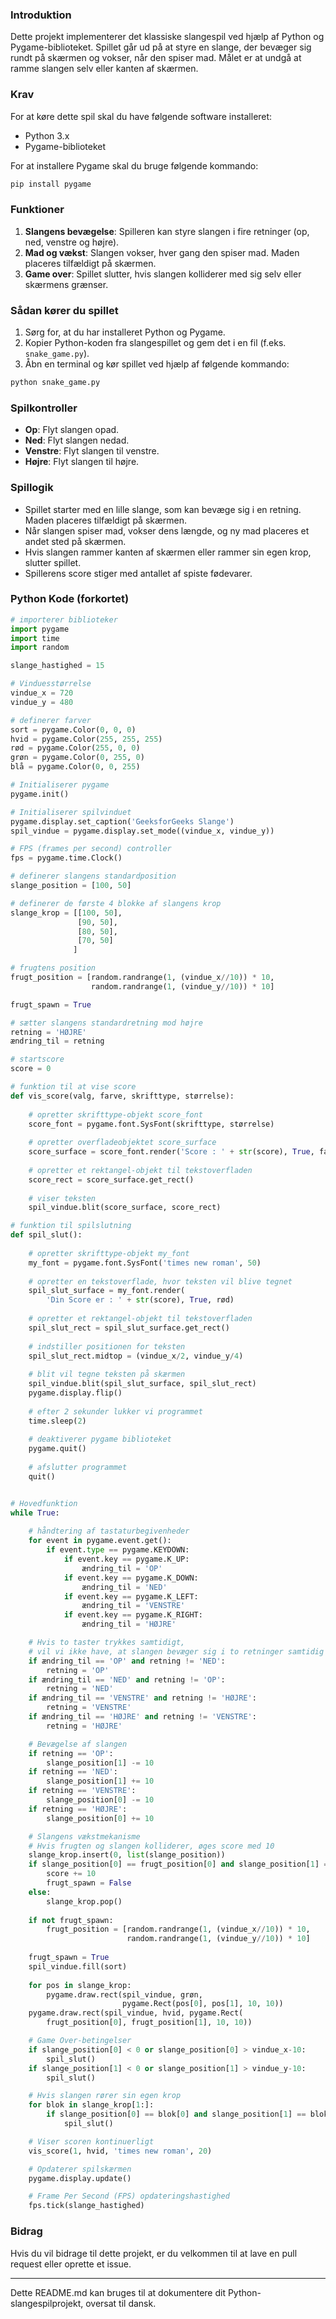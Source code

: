 
### Introduktion
Dette projekt implementerer det klassiske slangespil ved hjælp af Python og Pygame-biblioteket. Spillet går ud på at styre en slange, der bevæger sig rundt på skærmen og vokser, når den spiser mad. Målet er at undgå at ramme slangen selv eller kanten af skærmen.

### Krav
For at køre dette spil skal du have følgende software installeret:

- Python 3.x
- Pygame-biblioteket

For at installere Pygame skal du bruge følgende kommando:
```bash
pip install pygame
```

### Funktioner
1. **Slangens bevægelse**: Spilleren kan styre slangen i fire retninger (op, ned, venstre og højre).
2. **Mad og vækst**: Slangen vokser, hver gang den spiser mad. Maden placeres tilfældigt på skærmen.
3. **Game over**: Spillet slutter, hvis slangen kolliderer med sig selv eller skærmens grænser.

### Sådan kører du spillet
1. Sørg for, at du har installeret Python og Pygame.
2. Kopier Python-koden fra slangespillet og gem det i en fil (f.eks. `snake_game.py`).
3. Åbn en terminal og kør spillet ved hjælp af følgende kommando:
```bash
python snake_game.py
```

### Spilkontroller
- **Op**: Flyt slangen opad.
- **Ned**: Flyt slangen nedad.
- **Venstre**: Flyt slangen til venstre.
- **Højre**: Flyt slangen til højre.

### Spillogik
- Spillet starter med en lille slange, som kan bevæge sig i en retning. Maden placeres tilfældigt på skærmen.
- Når slangen spiser mad, vokser dens længde, og ny mad placeres et andet sted på skærmen.
- Hvis slangen rammer kanten af skærmen eller rammer sin egen krop, slutter spillet.
- Spillerens score stiger med antallet af spiste fødevarer.

### Python Kode (forkortet)
```python
# importerer biblioteker
import pygame
import time
import random

slange_hastighed = 15

# Vinduesstørrelse
vindue_x = 720
vindue_y = 480

# definerer farver
sort = pygame.Color(0, 0, 0)
hvid = pygame.Color(255, 255, 255)
rød = pygame.Color(255, 0, 0)
grøn = pygame.Color(0, 255, 0)
blå = pygame.Color(0, 0, 255)

# Initialiserer pygame
pygame.init()

# Initialiserer spilvinduet
pygame.display.set_caption('GeeksforGeeks Slange')
spil_vindue = pygame.display.set_mode((vindue_x, vindue_y))

# FPS (frames per second) controller
fps = pygame.time.Clock()

# definerer slangens standardposition
slange_position = [100, 50]

# definerer de første 4 blokke af slangens krop
slange_krop = [[100, 50],
               [90, 50],
               [80, 50],
               [70, 50]
              ]

# frugtens position
frugt_position = [random.randrange(1, (vindue_x//10)) * 10, 
                  random.randrange(1, (vindue_y//10)) * 10]

frugt_spawn = True

# sætter slangens standardretning mod højre
retning = 'HØJRE'
ændring_til = retning

# startscore
score = 0

# funktion til at vise score
def vis_score(valg, farve, skrifttype, størrelse):
  
    # opretter skrifttype-objekt score_font
    score_font = pygame.font.SysFont(skrifttype, størrelse)
    
    # opretter overfladeobjektet score_surface
    score_surface = score_font.render('Score : ' + str(score), True, farve)
    
    # opretter et rektangel-objekt til tekstoverfladen
    score_rect = score_surface.get_rect()
    
    # viser teksten
    spil_vindue.blit(score_surface, score_rect)

# funktion til spilslutning
def spil_slut():
  
    # opretter skrifttype-objekt my_font
    my_font = pygame.font.SysFont('times new roman', 50)
    
    # opretter en tekstoverflade, hvor teksten vil blive tegnet
    spil_slut_surface = my_font.render(
        'Din Score er : ' + str(score), True, rød)
    
    # opretter et rektangel-objekt til tekstoverfladen
    spil_slut_rect = spil_slut_surface.get_rect()
    
    # indstiller positionen for teksten
    spil_slut_rect.midtop = (vindue_x/2, vindue_y/4)
    
    # blit vil tegne teksten på skærmen
    spil_vindue.blit(spil_slut_surface, spil_slut_rect)
    pygame.display.flip()
    
    # efter 2 sekunder lukker vi programmet
    time.sleep(2)
    
    # deaktiverer pygame biblioteket
    pygame.quit()
    
    # afslutter programmet
    quit()


# Hovedfunktion
while True:
    
    # håndtering af tastaturbegivenheder
    for event in pygame.event.get():
        if event.type == pygame.KEYDOWN:
            if event.key == pygame.K_UP:
                ændring_til = 'OP'
            if event.key == pygame.K_DOWN:
                ændring_til = 'NED'
            if event.key == pygame.K_LEFT:
                ændring_til = 'VENSTRE'
            if event.key == pygame.K_RIGHT:
                ændring_til = 'HØJRE'

    # Hvis to taster trykkes samtidigt, 
    # vil vi ikke have, at slangen bevæger sig i to retninger samtidig
    if ændring_til == 'OP' and retning != 'NED':
        retning = 'OP'
    if ændring_til == 'NED' and retning != 'OP':
        retning = 'NED'
    if ændring_til == 'VENSTRE' and retning != 'HØJRE':
        retning = 'VENSTRE'
    if ændring_til == 'HØJRE' and retning != 'VENSTRE':
        retning = 'HØJRE'

    # Bevægelse af slangen
    if retning == 'OP':
        slange_position[1] -= 10
    if retning == 'NED':
        slange_position[1] += 10
    if retning == 'VENSTRE':
        slange_position[0] -= 10
    if retning == 'HØJRE':
        slange_position[0] += 10

    # Slangens vækstmekanisme
    # Hvis frugten og slangen kolliderer, øges score med 10
    slange_krop.insert(0, list(slange_position))
    if slange_position[0] == frugt_position[0] and slange_position[1] == frugt_position[1]:
        score += 10
        frugt_spawn = False
    else:
        slange_krop.pop()
        
    if not frugt_spawn:
        frugt_position = [random.randrange(1, (vindue_x//10)) * 10, 
                          random.randrange(1, (vindue_y//10)) * 10]
        
    frugt_spawn = True
    spil_vindue.fill(sort)
    
    for pos in slange_krop:
        pygame.draw.rect(spil_vindue, grøn,
                         pygame.Rect(pos[0], pos[1], 10, 10))
    pygame.draw.rect(spil_vindue, hvid, pygame.Rect(
        frugt_position[0], frugt_position[1], 10, 10))

    # Game Over-betingelser
    if slange_position[0] < 0 or slange_position[0] > vindue_x-10:
        spil_slut()
    if slange_position[1] < 0 or slange_position[1] > vindue_y-10:
        spil_slut()

    # Hvis slangen rører sin egen krop
    for blok in slange_krop[1:]:
        if slange_position[0] == blok[0] and slange_position[1] == blok[1]:
            spil_slut()

    # Viser scoren kontinuerligt
    vis_score(1, hvid, 'times new roman', 20)

    # Opdaterer spilskærmen
    pygame.display.update()

    # Frame Per Second (FPS) opdateringshastighed
    fps.tick(slange_hastighed)

```

### Bidrag
Hvis du vil bidrage til dette projekt, er du velkommen til at lave en pull request eller oprette et issue.

---

Dette README.md kan bruges til at dokumentere dit Python-slangespilprojekt, oversat til dansk.

